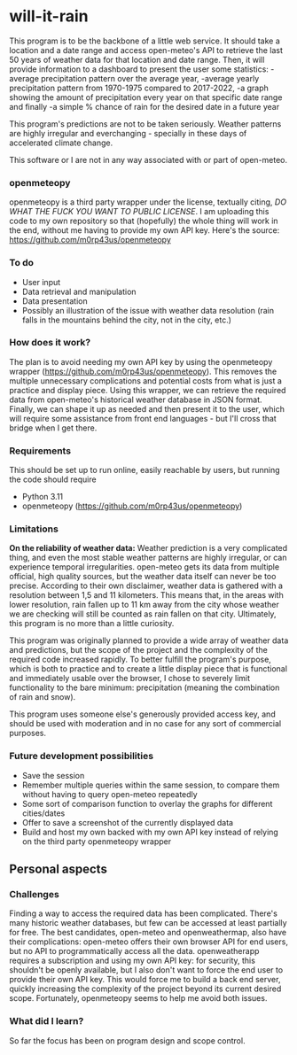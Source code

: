 # will-it-rain

This program is to be the backbone of a little web service. It should take a location and a date range and access
open-meteo's API to retrieve the last 50 years of weather data for that location and date range. Then, it will provide
information to a dashboard to present the user some statistics:
-average precipitation pattern over the average year,
-average yearly precipitation pattern from 1970-1975 compared to 2017-2022,
-a graph showing the amount of precipitation every year on that specific date range and finally
-a simple % chance of rain for the desired date in a future year

This program's predictions are not to be taken seriously. Weather patterns are highly irregular and everchanging -
specially in these days of accelerated climate change.

This software or I are not in any way associated with or part of open-meteo.

### openmeteopy

openmeteopy is a third party wrapper under the license, textually citing, *DO WHAT THE FUCK YOU WANT TO PUBLIC LICENSE*.
I am uploading this code to my own repository so that (hopefully) the whole thing will work in the end, without me having
to provide my own API key.
Here's the source: https://github.com/m0rp43us/openmeteopy

### To do

- User input
- Data retrieval and manipulation
- Data presentation
- Possibly an illustration of the issue with weather data resolution (rain falls in the mountains behind the city, not in the city, etc.)

### How does it work?

The plan is to avoid needing my own API key by using the openmeteopy wrapper (https://github.com/m0rp43us/openmeteopy).
This removes the multiple unnecessary complications and potential costs from what is just a practice and display piece.
Using this wrapper, we can retrieve the required data from open-meteo's historical weather database in JSON format.
Finally, we can shape it up as needed and then present it to the user, which will require some assistance from front
end languages - but I'll cross that bridge when I get there.

### Requirements

This should be set up to run online, easily reachable by users, but running the code should require

- Python 3.11
- openmeteopy (https://github.com/m0rp43us/openmeteopy)

### Limitations

**On the reliability of weather data:** Weather prediction is a very complicated thing, and even the most stable weather
patterns are highly irregular, or can experience temporal irregularities. open-meteo gets its data from multiple official,
high quality sources, but the weather data itself can never be too precise. According to their own disclaimer, weather
data is gathered with a resolution between 1,5 and 11 kilometers. This means that, in the areas with lower resolution,
rain fallen up to 11 km away from the city whose weather we are checking will still be counted as rain fallen on that
city. Ultimately, this program is no more than a little curiosity.

This program was originally planned to provide a wide array of weather data and predictions, but the scope of the project
and the complexity of the required code increased rapidly. To better fulfill the program's purpose, which is both to
practice and to create a little display piece that is functional and immediately usable over the browser, I chose to
severely limit functionality to the bare minimum: precipitation (meaning the combination of rain and snow).

This program uses someone else's generously provided access key, and should be used with moderation and in no case for
any sort of commercial purposes.

### Future development possibilities

- Save the session
- Remember multiple queries within the same session, to compare them without having to query open-meteo repeatedly
- Some sort of comparison function to overlay the graphs for different cities/dates
- Offer to save a screenshot of the currently displayed data
- Build and host my own backed with my own API key instead of relying on the third party openmeteopy wrapper

## Personal aspects

### Challenges

Finding a way to access the required data has been complicated. There's many historic weather databases, but few can be
accessed at least partially for free. The best candidates, open-meteo and openweathermap, also have their complications:
open-meteo offers their own browser API for end users, but no API to programmatically access all the data. openweatherapp
requires a subscription and using my own API key: for security, this shouldn't be openly available, but I also don't want
to force the end user to provide their own API key. This would force me to build a back end server, quickly increasing
the complexity of the project beyond its current desired scope. Fortunately, openmeteopy seems to help me avoid both issues.

### What did I learn?

So far the focus has been on program design and scope control.
